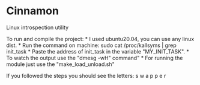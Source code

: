 # Cinnamon
Linux introspection utility

To run and compile the project:
    * I used ubuntu20.04, you can use any linux dist.
    * Run the command on machine: sudo cat /proc/kallsyms | grep init_task
    * Paste the address of init_task in the variable "MY_INIT_TASK".
    * To watch the output use the "dmesg -wH" command"
    * For running the module just use the "make_load_unload.sh"

If you followed the steps you should see the letters:
    s
    w
    a
    p
    p
    e
    r



